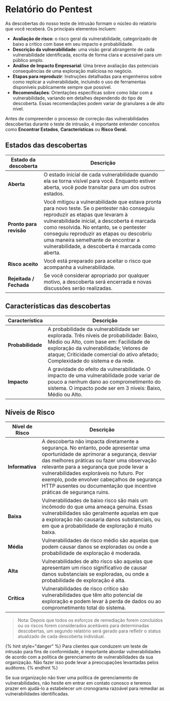 # Relatório do Pentest

As descobertas do nosso teste de intrusão formam o núcleo do relatório que você receberá. Os principais elementos incluem:

* **Avaliação de risco**: o risco geral da vulnerabilidade, categorizado de baixo a crítico com base em seu impacto e probabilidade.
* **Descrição da vulnerabilidade**: uma visão geral abrangente de cada vulnerabilidade identificada, escrita de forma clara e acessível para um público amplo.
* **Análise de Impacto Empresarial**: Uma breve avaliação das potenciais consequências de uma exploração maliciosa no negócio.
* **Etapas para reproduzir**: Instruções detalhadas para engenheiros sobre como replicar a vulnerabilidade, incluindo o uso de ferramentas disponíveis publicamente sempre que possível.
* **Recomendações**: Orientações específicas sobre como lidar com a vulnerabilidade, variando em detalhes dependendo do tipo de descoberta. Essas recomendações podem variar de granulares a de alto nível.

Antes de compreender o processo de correção das vulnerabilidades descobertas durante o teste de intrusão, é importante entender conceitos como **Encontrar Estados**, **Características** ou **Risco Geral.**



## Estados das descobertas

| Estado da descoberta    | Descrição                                                                                                                                                                                                                                                                                                                                                           |
| ----------------------- | ------------------------------------------------------------------------------------------------------------------------------------------------------------------------------------------------------------------------------------------------------------------------------------------------------------------------------------------------------------------- |
| **Aberta**              | O estado inicial de cada vulnerabilidade quando ela se torna visível para você. Enquanto estiver aberta, você pode transitar para um dos outros estados.                                                                                                                                                                                                            |
| **Pronto para revisão** | Você mitigou a vulnerabilidade que estava pronta para novo teste. Se o pentester não conseguiu reproduzir as etapas que levaram à vulnerabilidade inicial, a descoberta é marcada como resolvida. No entanto, se o pentester conseguiu reproduzir as etapas ou descobriu uma maneira semelhante de encontrar a vulnerabilidade, a descoberta é marcada como aberta. |
| **Risco aceito**        | Você está preparado para aceitar o risco que acompanha a vulnerabilidade.                                                                                                                                                                                                                                                                                           |
| **Rejeitada / Fechada** | Se você considerar apropriado por qualquer motivo, a descoberta será encerrada e novas discussões serão realizadas.                                                                                                                                                                                                                                                 |



## Características das descobertas

| Característica    | Descrição                                                                                                                                                                                                                                                     |
| ----------------- | ------------------------------------------------------------------------------------------------------------------------------------------------------------------------------------------------------------------------------------------------------------- |
| **Probabilidade** | A probabilidade da vulnerabilidade ser explorada. Três níveis de probabilidade: Baixo, Médio ou Alto, com base em: Facilidade de exploração da vulnerabilidade; Vetores de ataque; Criticidade comercial do ativo afetado; Complexidade do sistema e da rede. |
| **Impacto**       | A gravidade do efeito da vulnerabilidade. O impacto de uma vulnerabilidade pode variar de pouco a nenhum dano ao comprometimento do sistema. O impacto pode ser em 3 níveis: Baixo, Médio ou Alto.                                                            |



## Níveis de Risco

| Nível de Risco  | Descrição                                                                                                                                                                                                                                                                                                                                                                                        |
| --------------- | ------------------------------------------------------------------------------------------------------------------------------------------------------------------------------------------------------------------------------------------------------------------------------------------------------------------------------------------------------------------------------------------------ |
| **Informativa** | A descoberta não impacta diretamente a segurança. No entanto, pode apresentar uma oportunidade de aprimorar a segurança, desviar das melhores práticas ou fazer uma observação relevante para a segurança que pode levar a vulnerabilidades exploráveis ​​no futuro. Por exemplo, pode envolver cabeçalhos de segurança HTTP ausentes ou documentação que incentive práticas de segurança ruins. |
| **Baixa**       | Vulnerabilidades de baixo risco são mais um incômodo do que uma ameaça genuína. Essas vulnerabilidades são geralmente aquelas em que a exploração não causaria danos substanciais, ou em que a probabilidade de exploração é muito baixa.                                                                                                                                                        |
| **Média**       | Vulnerabilidades de risco médio são aquelas que podem causar danos se exploradas ou onde a probabilidade de exploração é moderada.                                                                                                                                                                                                                                                               |
| **Alta**        | Vulnerabilidades de alto risco são aquelas que apresentam um risco significativo de causar danos substanciais se exploradas, ou onde a probabilidade de exploração é alta.                                                                                                                                                                                                                       |
| **Crítica**     | Vulnerabilidades de risco crítico são vulnerabilidades que têm alto potencial de exploração e podem levar à perda de dados ou ao comprometimento total do sistema.                                                                                                                                                                                                                               |

> Nota: Depois que todos os esforços de remediação forem concluídos ou os riscos forem considerados aceitáveis ​​para determinadas descobertas, um segundo relatório será gerado para refletir o status atualizado de cada descoberta individual.

{% hint style="danger" %}
Para clientes que conduzem um teste de intrusão para fins de conformidade, é importante abordar vulnerabilidades de acordo com a política de gerenciamento de vulnerabilidades da sua organização. Não fazer isso pode levar a preocupações levantadas pelos auditores.
{% endhint %}

Se sua organização não tiver uma política de gerenciamento de vulnerabilidades, não hesite em entrar em contato conosco e teremos prazer em ajudá-lo a estabelecer um cronograma razoável para remediar as vulnerabilidades identificadas.







